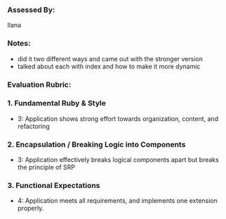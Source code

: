 ### Assessed By:

Ilana 

### Notes:
- did it two different ways and came out with the stronger version
- talked about each with index and how to make it more dynamic

### Evaluation Rubric:

### 1. Fundamental Ruby & Style

* 3:  Application shows strong effort towards organization, content, and refactoring

### 2. Encapsulation / Breaking Logic into Components

* 3: Application effectively breaks logical components apart but breaks the principle of SRP

### 3. Functional Expectations

* 4: Application meets all requirements, and implements one extension properly.
